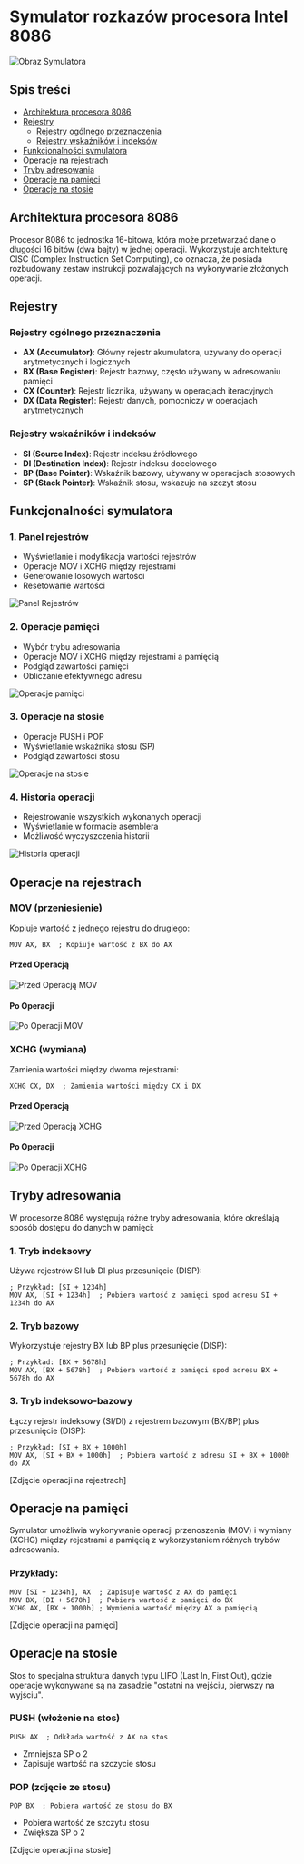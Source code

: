 # Symulator rozkazów procesora Intel 8086
![Obraz Symulatora](https://github.com/Pepegakac123/symulacja-rozkazow-procesora-8086/blob/main/public/images/main-simulator.png)
## Spis treści
- [Architektura procesora 8086](#architektura-procesora-8086)
- [Rejestry](#rejestry)
  - [Rejestry ogólnego przeznaczenia](#rejestry-ogólnego-przeznaczenia)
  - [Rejestry wskaźników i indeksów](#rejestry-wskaźników-i-indeksów)
- [Funkcjonalności symulatora](#funkcjonalności-symulatora)
- [Operacje na rejestrach](#operacje-na-rejestrach)
- [Tryby adresowania](#tryby-adresowania)
- [Operacje na pamięci](#operacje-na-pamięci)
- [Operacje na stosie](#operacje-na-stosie)



## Architektura procesora 8086
Procesor 8086 to jednostka 16-bitowa, która może przetwarzać dane o długości 16 bitów (dwa bajty) w jednej operacji. Wykorzystuje architekturę CISC (Complex Instruction Set Computing), co oznacza, że posiada rozbudowany zestaw instrukcji pozwalających na wykonywanie złożonych operacji.

## Rejestry

### Rejestry ogólnego przeznaczenia
- **AX (Accumulator)**: Główny rejestr akumulatora, używany do operacji arytmetycznych i logicznych
- **BX (Base Register)**: Rejestr bazowy, często używany w adresowaniu pamięci
- **CX (Counter)**: Rejestr licznika, używany w operacjach iteracyjnych
- **DX (Data Register)**: Rejestr danych, pomocniczy w operacjach arytmetycznych

### Rejestry wskaźników i indeksów
- **SI (Source Index)**: Rejestr indeksu źródłowego
- **DI (Destination Index)**: Rejestr indeksu docelowego
- **BP (Base Pointer)**: Wskaźnik bazowy, używany w operacjach stosowych
- **SP (Stack Pointer)**: Wskaźnik stosu, wskazuje na szczyt stosu

## Funkcjonalności symulatora

### 1. Panel rejestrów
- Wyświetlanie i modyfikacja wartości rejestrów
- Operacje MOV i XCHG między rejestrami
- Generowanie losowych wartości
- Resetowanie wartości

![Panel Rejestrów](https://github.com/Pepegakac123/symulacja-rozkazow-procesora-8086/blob/main/public/images/main-registers.png)

### 2. Operacje pamięci
- Wybór trybu adresowania
- Operacje MOV i XCHG między rejestrami a pamięcią
- Podgląd zawartości pamięci
- Obliczanie efektywnego adresu

![Operacje pamięci](https://github.com/Pepegakac123/symulacja-rozkazow-procesora-8086/blob/main/public/images/address-registers.png)

### 3. Operacje na stosie
- Operacje PUSH i POP
- Wyświetlanie wskaźnika stosu (SP)
- Podgląd zawartości stosu

![Operacje na stosie](https://github.com/Pepegakac123/symulacja-rozkazow-procesora-8086/blob/main/public/images/stack.png)

### 4. Historia operacji
- Rejestrowanie wszystkich wykonanych operacji
- Wyświetlanie w formacie asemblera
- Możliwość wyczyszczenia historii

![Historia operacji](https://github.com/Pepegakac123/symulacja-rozkazow-procesora-8086/blob/main/public/images/operation-history.png)

## Operacje na rejestrach

### MOV (przeniesienie)
Kopiuje wartość z jednego rejestru do drugiego:
```assembly
MOV AX, BX  ; Kopiuje wartość z BX do AX
```
#### Przed Operacją
![Przed Operacją MOV](https://github.com/Pepegakac123/symulacja-rozkazow-procesora-8086/blob/main/public/images//mov/before.png)

#### Po Operacji
![Po Operacji MOV](https://github.com/Pepegakac123/symulacja-rozkazow-procesora-8086/blob/main/public/images/mov/after.png)
### XCHG (wymiana)
Zamienia wartości między dwoma rejestrami:
```assembly
XCHG CX, DX  ; Zamienia wartości między CX i DX
```
#### Przed Operacją
![Przed Operacją XCHG](https://github.com/Pepegakac123/symulacja-rozkazow-procesora-8086/blob/main/public/images//xchg/before.png)

#### Po Operacji
![Po Operacji XCHG](https://github.com/Pepegakac123/symulacja-rozkazow-procesora-8086/blob/main/public/images/xchg/after.png)
## Tryby adresowania
W procesorze 8086 występują różne tryby adresowania, które określają sposób dostępu do danych w pamięci:

### 1. Tryb indeksowy
Używa rejestrów SI lub DI plus przesunięcie (DISP):
```assembly
; Przykład: [SI + 1234h]
MOV AX, [SI + 1234h]  ; Pobiera wartość z pamięci spod adresu SI + 1234h do AX
```

### 2. Tryb bazowy
Wykorzystuje rejestry BX lub BP plus przesunięcie (DISP):
```assembly
; Przykład: [BX + 5678h]
MOV AX, [BX + 5678h]  ; Pobiera wartość z pamięci spod adresu BX + 5678h do AX
```

### 3. Tryb indeksowo-bazowy
Łączy rejestr indeksowy (SI/DI) z rejestrem bazowym (BX/BP) plus przesunięcie (DISP):
```assembly
; Przykład: [SI + BX + 1000h]
MOV AX, [SI + BX + 1000h]  ; Pobiera wartość z adresu SI + BX + 1000h do AX
```
[Zdjęcie operacji na rejestrach]

## Operacje na pamięci
Symulator umożliwia wykonywanie operacji przenoszenia (MOV) i wymiany (XCHG) między rejestrami a pamięcią z wykorzystaniem różnych trybów adresowania.

### Przykłady:
```assembly
MOV [SI + 1234h], AX  ; Zapisuje wartość z AX do pamięci
MOV BX, [DI + 5678h]  ; Pobiera wartość z pamięci do BX
XCHG AX, [BX + 1000h] ; Wymienia wartość między AX a pamięcią
```

[Zdjęcie operacji na pamięci]

## Operacje na stosie
Stos to specjalna struktura danych typu LIFO (Last In, First Out), gdzie operacje wykonywane są na zasadzie "ostatni na wejściu, pierwszy na wyjściu".

### PUSH (włożenie na stos)
```assembly
PUSH AX  ; Odkłada wartość z AX na stos
```
- Zmniejsza SP o 2
- Zapisuje wartość na szczycie stosu

### POP (zdjęcie ze stosu)
```assembly
POP BX  ; Pobiera wartość ze stosu do BX
```
- Pobiera wartość ze szczytu stosu
- Zwiększa SP o 2

[Zdjęcie operacji na stosie]


